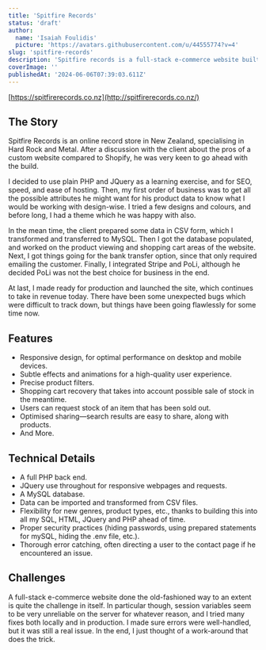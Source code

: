 ```yaml
---
title: 'Spitfire Records'
status: 'draft'
author:
  name: 'Isaiah Foulidis'
  picture: 'https://avatars.githubusercontent.com/u/44555774?v=4'
slug: 'spitfire-records'
description: 'Spitfire records is a full-stack e-commerce website built with PHP, JQuery, and MySQL.'
coverImage: ''
publishedAt: '2024-06-06T07:39:03.611Z'
---
```


[https://spitfirerecords.co.nz](http://spitfirerecords.co.nz/)

## The Story

Spitfire Records is an online record store in New Zealand, specialising in Hard Rock and Metal. After a discussion with the client about the pros of a custom website compared to Shopify, he was very keen to go ahead with the build.

I decided to use plain PHP and JQuery as a learning exercise, and for SEO, speed, and ease of hosting. Then, my first order of business was to get all the possible attributes he might want for his product data to know what I would be working with design-wise. I tried a few designs and colours, and before long, I had a theme which he was happy with also.

In the mean time, the client prepared some data in CSV form, which I transformed and transferred to MySQL. Then I got the database populated, and worked on the product viewing and shopping cart areas of the website. Next, I got things going for the bank transfer option, since that only required emailing the customer. Finally, I integrated Stripe and PoLi, although he decided PoLi was not the best choice for business in the end.

At last, I made ready for production and launched the site, which continues to take in revenue today. There have been some unexpected bugs which were difficult to track down, but things have been going flawlessly for some time now.

## Features

- Responsive design, for optimal performance on desktop and mobile devices.
- Subtle effects and animations for a high-quality user experience.
- Precise product filters.
- Shopping cart recovery that takes into account possible sale of stock in the meantime.
- Users can request stock of an item that has been sold out.
- Optimised sharing—search results are easy to share, along with products.
- And More.

## Technical Details

- A full PHP back end.
- JQuery use throughout for responsive webpages and requests.
- A MySQL database.
- Data can be imported and transformed from CSV files.
- Flexibility for new genres, product types, etc., thanks to building this into all my SQL, HTML, JQuery and PHP ahead of time.
- Proper security practices (hiding passwords, using prepared statements for mySQL, hiding the .env file, etc.).
- Thorough error catching, often directing a user to the contact page if he encountered an issue.

## Challenges

A full-stack e-commerce website done the old-fashioned way to an extent is quite the challenge in itself. In particular though, session variables seem to be very unreliable on the server for whatever reason, and I tried many fixes both locally and in production. I made sure errors were well-handled, but it was still a real issue. In the end, I just thought of a work-around that does the trick.